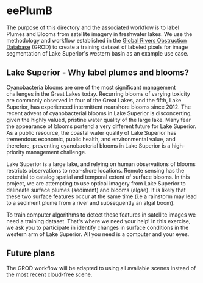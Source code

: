 # eePlumB

The purpose of this directory and the associated workflow is to label Plumes and Blooms from satellite imagery in freshwater lakes. We use the methodology and workflow established in the [Global Rivers Obstruction Database](https://github.com/GlobalHydrologyLab/GROD) (GROD) to create a training dataset of labeled pixels for image segmentation of Lake Superior's western basin as an example use case.

## Lake Superior - Why label plumes and blooms?
Cyanobacteria blooms are one of the most significant management challenges in the Great Lakes today. Recurring blooms of varying toxicity are commonly observed in four of the Great Lakes, and the fifth, Lake Superior, has experienced intermittent nearshore blooms since 2012. The recent advent of cyanobacterial blooms in Lake Superior is disconcerting, given the highly valued, pristine water quality of the large lake. Many fear the appearance of blooms portend a very different future for Lake Superior. As a public resource, the coastal water quality of Lake Superior has tremendous economic, public health, and environmental value, and therefore, preventing cyanobacterial blooms in Lake Superior is a high-priority management challenge. 

Lake Superior is a large lake, and relying on human observations of blooms restricts observations to near-shore locations. Remote sensing has the potential to catalog spatial and temporal extent of surface blooms. In this project, we are attempting to use optical imagery from Lake Superior to delineate surface plumes (sediment) and blooms (algae). It is likely that these two surface features occur at the same time (i.e a rainstorm may lead to a sediment plume from a river and subsequently an algal boom). 

To train computer algorithms to detect these features in satellite images we need a training dataset. That's where we need your help! In this exercise, we ask you to participate in identify changes in surface conditions in the western arm of Lake Superior. All you need is a computer and your eyes. 


## Future plans

The GROD workflow will be adapted to using all available scenes instead of the most recent cloud-free scene.

